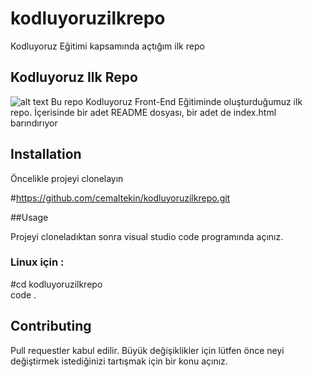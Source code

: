 # kodluyoruzilkrepo
Kodluyoruz Eğitimi kapsamında açtığım ilk repo
## Kodluyoruz Ilk Repo
![alt text](http://i.hizliresim.com/4u7UmZ.png)
Bu repo Kodluyoruz Front-End Eğitiminde oluşturduğumuz ilk repo. İçerisinde bir adet README dosyası, bir adet de index.html barındırıyor
## Installation

Öncelikle projeyi clonelayın

#https://github.com/cemaltekin/kodluyoruzilkrepo.git

##Usage 

Projeyi cloneladıktan sonra visual studio code programında açınız.

### Linux için :

#cd kodluyoruzilkrepo <br>code .

## Contributing 

Pull requestler kabul edilir. Büyük değişiklikler için lütfen önce neyi değiştirmek istediğinizi tartışmak için bir konu açınız.